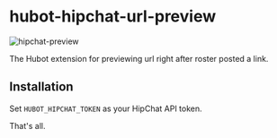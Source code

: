 # hubot-hipchat-url-preview

![hipchat-preview](https://cloud.githubusercontent.com/assets/374786/2749037/631c5082-c7e7-11e3-86b1-23f63d84e6e8.png)

The Hubot extension for previewing url right after roster posted a link.

## Installation

Set `HUBOT_HIPCHAT_TOKEN` as your HipChat API token.

That's all.

